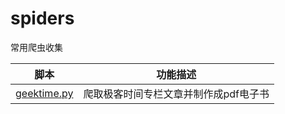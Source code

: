 # spiders
常用爬虫收集

| 脚本 | 功能描述 |
| ----------- | ------------------------------------- |
| [geektime.py](https://github.com/imxw/spiders/blob/master/geektime.py)    |   爬取极客时间专栏文章并制作成pdf电子书    |
